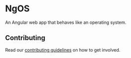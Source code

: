 # NgOS

An Angular web app that behaves like an operating system.

## Contributing

Read our [contributing guidelines](./CONTRIBUTING.md) on how to get involved.
